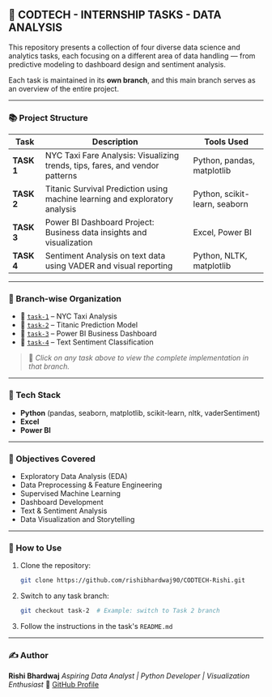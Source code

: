 ## 💼 CODTECH - INTERNSHIP TASKS - DATA ANALYSIS

This repository presents a collection of four diverse data science and analytics tasks, each focusing on a different area of data handling — from predictive modeling to dashboard design and sentiment analysis.

Each task is maintained in its **own branch**, and this main branch serves as an overview of the entire project.

---

### 📚 Project Structure

| Task       | Description                                                                  | Tools Used                    |
| ---------- | ---------------------------------------------------------------------------- | ----------------------------- |
| **TASK 1** | NYC Taxi Fare Analysis: Visualizing trends, tips, fares, and vendor patterns | Python, pandas, matplotlib    |
| **TASK 2** | Titanic Survival Prediction using machine learning and exploratory analysis  | Python, scikit-learn, seaborn |
| **TASK 3** | Power BI Dashboard Project: Business data insights and visualization         | Excel, Power BI               |
| **TASK 4** | Sentiment Analysis on text data using VADER and visual reporting             | Python, NLTK, matplotlib      |

---

### 🔀 Branch-wise Organization

* 🔁 [`task-1`](https://github.com/rishibhardwaj90/CODTECH-Rishi/tree/task-1) – NYC Taxi Analysis
* 🔁 [`task-2`](https://github.com/rishibhardwaj90/CODTECH-Rishi/tree/task-2) – Titanic Prediction Model
* 🔁 [`task-3`](https://github.com/rishibhardwaj90/CODTECH-Rishi/tree/task-3) – Power BI Business Dashboard
* 🔁 [`task-4`](https://github.com/rishibhardwaj90/CODTECH-Rishi/tree/task-4) – Text Sentiment Classification

> 📌 *Click on any task above to view the complete implementation in that branch.*

---

### 🔧 Tech Stack

* **Python** (pandas, seaborn, matplotlib, scikit-learn, nltk, vaderSentiment)
* **Excel**
* **Power BI**

---

### 🧠 Objectives Covered

* Exploratory Data Analysis (EDA)
* Data Preprocessing & Feature Engineering
* Supervised Machine Learning
* Dashboard Development
* Text & Sentiment Analysis
* Data Visualization and Storytelling

---

### 🤝 How to Use

1. Clone the repository:

   ```bash
   git clone https://github.com/rishibhardwaj90/CODTECH-Rishi.git
   ```
2. Switch to any task branch:

   ```bash
   git checkout task-2  # Example: switch to Task 2 branch
   ```
3. Follow the instructions in the task's `README.md`

---

### ✍️ Author

**Rishi Bhardwaj**
*Aspiring Data Analyst | Python Developer | Visualization Enthusiast*
🔗 [GitHub Profile](https://github.com/rishibhardwaj90)
